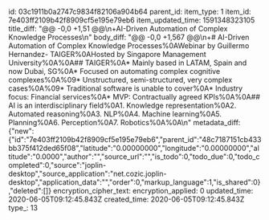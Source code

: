 id: 03c1911b0a2747c9834f82106a904b64
parent_id: 
item_type: 1
item_id: 7e403ff2109b42f8909cf5e195e79eb6
item_updated_time: 1591348323105
title_diff: "@@ -0,0 +1,51 @@\n+AI-Driven Automation of Complex Knowledge Processes\n"
body_diff: "@@ -0,0 +1,567 @@\n+# AI-Driven Automation of Complex Knowledge Processes%0AWebinar by Guillermo Hernandez- TAIGER%0AHosted by Singapore Management University%0A%0A## TAIGER%0A* Mainly based in LATAM, Spain and now Dubai, SG%0A* Focused on automating complex cognitive complexes%0A%09* Unstructured, semi-structured, very complex cases%0A%09* Traditional software is unable to cover%0A* Industry focus: Financial services%0A* MVP: Contractually agreed KPIs%0A%0A## AI is an interdisciplinary field%0A1. Knowledge representation%0A2. Automated reasoning%0A3. NLP%0A4. Machine learning%0A5. Planning%0A6. Perception%0A7. Robotics%0A%0A\n"
metadata_diff: {"new":{"id":"7e403ff2109b42f8909cf5e195e79eb6","parent_id":"48c7187151cb433bb375f412ded65f08","latitude":"0.00000000","longitude":"0.00000000","altitude":"0.0000","author":"","source_url":"","is_todo":0,"todo_due":0,"todo_completed":0,"source":"joplin-desktop","source_application":"net.cozic.joplin-desktop","application_data":"","order":0,"markup_language":1,"is_shared":0},"deleted":[]}
encryption_cipher_text: 
encryption_applied: 0
updated_time: 2020-06-05T09:12:45.843Z
created_time: 2020-06-05T09:12:45.843Z
type_: 13